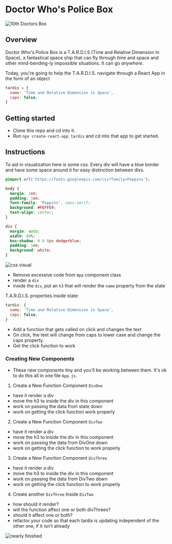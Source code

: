# Doctor Who's Police Box

![10th Doctors Box](https://www.bigchiefstudios.co.uk/media/product/feature/doctor-who/product-feature-10th-doctor-tardis.jpg)

## Overview

Doctor Who's Police Box is a T.A.R.D.I.S (Time and Relative Dimension In Space), a fantastical space ship that can fly through time and space and other mind-bending-ly impossible situations. It can go _anywhere_.

Today, you're going to help the T.A.R.D.I.S. navigate through a React App in the form of an object

```js
tardis = {
  name: 'Time and Relative Dimension in Space',
  caps: false,
}
```


## Getting started

- Clone this repo and cd into it.
- Run `npx create-react-app tardis` and cd into that app to get started.

## Instructions

To aid in visualization here is some css.
Every div will have a blue border and have some space around it for easy distinction between divs.

```css
@import url('https://fonts.googleapis.com/css?family=Poppins');

body {
  margin: 1em;
  padding: 1em;
  font-family: 'Poppins', sans-serif;
  background: #FEFFE9;
  text-align: center;
}

div {
  margin: auto;
  width: 80%;
  box-shadow: 0 0 8px dodgerblue;
  padding: 1em;
  background: white;
}
```
![css visual](https://i.imgur.com/3e0aPea.png)


- Remove excessive code from `App` component class
- render a `div`
- inside the `div`, put an `h3` that will render the `name` property from the state

T.A.R.D.I.S. properties inside state:
```js
tardis: {
  name: 'Time and Relative Dimension in Space',
  caps: false,
}
```

- Add a function that gets called on click and changes the text
- On click, the text will change from caps to lower case and change the caps property.
- Get the click function to work

### Creating New Components
- These new components tiny and you'll be working between them. It's ok to do this all in one file `App.js`.

1. Create a New Function Component `DivOne`
- have it render a div
- move the h3 to inside the div in this component
- work on passing the data from state down
- work on getting the click function work properly

2. Create a New Function Component `DivTwo`
- have it render a div
- move the h3 to inside the div in this component
- work on passing the data from DivOne down
- work on getting the click function to work properly

3. Create a New Function Component `DivThree`
- have it render a div
- move the h3 to inside the div in this component
- work on passing the data from DivTwo down
- work on getting the click function to work properly

4. Create another `DivThree` Inside `DivTwo`
- how should it render?
- will the function affect one or both divThrees?
- should it affect one or both?
- refactor your code so that each tardis is updating independent of the other one, if it isn't already

![nearly finished](https://i.imgur.com/efZ6fZG.png)

